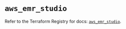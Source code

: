 # `aws_emr_studio`

Refer to the Terraform Registry for docs: [`aws_emr_studio`](https://registry.terraform.io/providers/hashicorp/aws/6.10.0/docs/resources/emr_studio).
